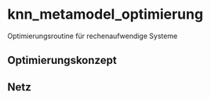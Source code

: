 # knn_metamodel_optimierung
Optimierungsroutine für rechenaufwendige Systeme 

## Optimierungskonzept

## Netz
